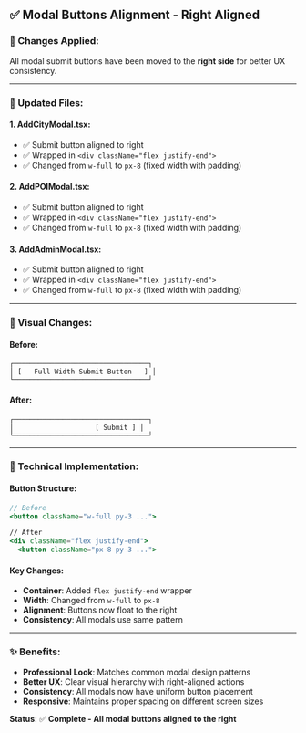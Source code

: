 ## ✅ **Modal Buttons Alignment - Right Aligned**

### **🎯 Changes Applied:**
All modal submit buttons have been moved to the **right side** for better UX consistency.

---

### **📝 Updated Files:**

#### **1. AddCityModal.tsx:**
- ✅ Submit button aligned to right
- ✅ Wrapped in `<div className="flex justify-end">`
- ✅ Changed from `w-full` to `px-8` (fixed width with padding)

#### **2. AddPOIModal.tsx:**
- ✅ Submit button aligned to right
- ✅ Wrapped in `<div className="flex justify-end">`
- ✅ Changed from `w-full` to `px-8` (fixed width with padding)

#### **3. AddAdminModal.tsx:**
- ✅ Submit button aligned to right
- ✅ Wrapped in `<div className="flex justify-end">`
- ✅ Changed from `w-full` to `px-8` (fixed width with padding)

---

### **🎨 Visual Changes:**

#### **Before:**
```
┌─────────────────────────────────┐
│ [   Full Width Submit Button   ] │
└─────────────────────────────────┘
```

#### **After:**
```
┌─────────────────────────────────┐
│                    [ Submit ] │
└─────────────────────────────────┘
```

---

### **🔧 Technical Implementation:**

#### **Button Structure:**
```jsx
// Before
<button className="w-full py-3 ...">

// After  
<div className="flex justify-end">
  <button className="px-8 py-3 ...">
```

#### **Key Changes:**
- **Container**: Added `flex justify-end` wrapper
- **Width**: Changed from `w-full` to `px-8`
- **Alignment**: Buttons now float to the right
- **Consistency**: All modals use same pattern

---

### **✨ Benefits:**
- **Professional Look**: Matches common modal design patterns
- **Better UX**: Clear visual hierarchy with right-aligned actions
- **Consistency**: All modals now have uniform button placement
- **Responsive**: Maintains proper spacing on different screen sizes

**Status**: ✅ **Complete - All modal buttons aligned to the right**
